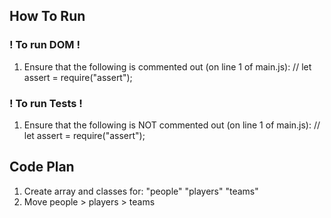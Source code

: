 ## How To Run
### ! To run DOM !
1. Ensure that the following is commented out (on line 1 of main.js):
// let assert = require("assert");

### ! To run Tests !
1. Ensure that the following is NOT commented out (on line 1 of main.js):
// let assert = require("assert");


## Code Plan
1. Create array and classes for:
     "people"
     "players"
     "teams"
2. Move people > players > teams






